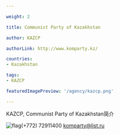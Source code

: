 ```yaml
---

weight: 2

title: Communist Party of Kazakhstan

author: KAZCP

authorLink: http://www.komparty.kz/ 

countries: 
- Kazakhstan

tags: 
- KAZCP

featuredImagePreview: '/agency/kazcp.png'

---
```


KAZCP, Communist Party of Kazakhstan简介 

<!--more-->

![flag](/agency/kazcp.png)(+772) 72911400 komparty@list.ru
